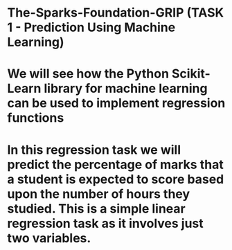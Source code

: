 # The-Sparks-Foundation-GRIP (TASK 1 - Prediction Using Machine Learning)
 # We will see how the Python Scikit-Learn library for machine learning can be used to implement regression functions
 # In this regression task we will predict the percentage of marks that a student is expected to score based upon the number of hours they studied. This is a simple linear regression task as it involves just two variables.
